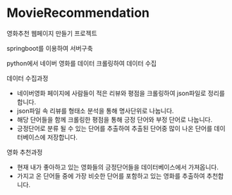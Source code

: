 # MovieRecommendation
영화추천 웹페이지 만들기 프로젝트

springboot를 이용하여 서버구축

python에서 네이버 영화를 데이터 크롤링하여 데이터 수집

데이터 수집과정
- 네이버영화 페이지에 사람들이 적은 리뷰와 평점을 크롤링하여 json파일로 정리를 합니다.
- json파일 속 리뷰를 형태소 분석을 통해 명사단위로 나눕니다.
- 해당 단어들을 함께 크롤링한 평점을 통해 긍정 단어와 부정 단어로 나눕니다.
- 긍정단어로 분류 될 수 있는 단어를 추출하여 추출된 단어중 많이 나온 단어를 데이터베이스에 저장합니다.


영화 추천과정
- 현재 내가 좋아하고 있는 영화들의 긍정단어들을 데이터베이스에서 가져옵니다.
- 가지고 온 단어들 중에 가장 비슷한 단어를 포함하고 있는 영화를 추출하여 추천합니다.
